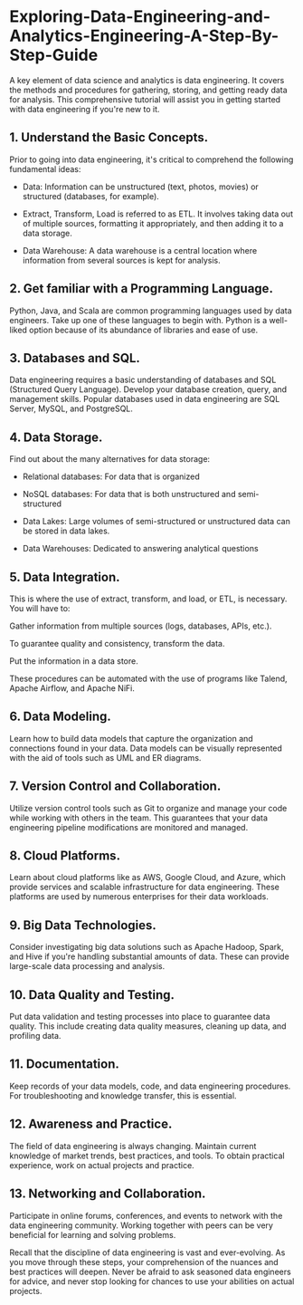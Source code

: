 # Exploring-Data-Engineering-and-Analytics-Engineering-A-Step-By-Step-Guide
A key element of data science and analytics is data engineering. It covers the methods and procedures for gathering, storing, and getting ready data for analysis. This comprehensive tutorial will assist you in getting started with data engineering if you're new to it.

## 1.	Understand the Basic Concepts.

Prior to going into data engineering, it's critical to comprehend the following fundamental ideas:

- Data: Information can be unstructured (text, photos, movies) or structured (databases, for example).

- Extract, Transform, Load is referred to as ETL. It involves taking data out of multiple sources, formatting it appropriately, and then adding it to a data storage.

- Data Warehouse: A data warehouse is a central location where information from several sources is kept for analysis.

## 2.	Get familiar with a Programming Language.

Python, Java, and Scala are common programming languages used by data engineers. Take up one of these languages to begin with. Python is a well-liked option because of its abundance of libraries and ease of use.

## 3.	Databases and SQL.

Data engineering requires a basic understanding of databases and SQL (Structured Query Language). Develop your database creation, query, and management skills. Popular databases used in data engineering are SQL Server, MySQL, and PostgreSQL.

## 4.	Data Storage.
Find out about the many alternatives for data storage:

- Relational databases: For data that is organized

- NoSQL databases: For data that is both unstructured and semi-structured

- Data Lakes: Large volumes of semi-structured or unstructured data can be stored in data lakes.

- Data Warehouses: Dedicated to answering analytical questions

## 5.	Data Integration.

This is where the use of extract, transform, and load, or ETL, is necessary. You will have to:

Gather information from multiple sources (logs, databases, APIs, etc.).

To guarantee quality and consistency, transform the data.

Put the information in a data store.

These procedures can be automated with the use of programs like Talend, Apache Airflow, and Apache NiFi.

## 6.	Data Modeling.

Learn how to build data models that capture the organization and connections found in your data. Data models can be visually represented with the aid of tools such as UML and ER diagrams.

## 7.	Version Control and Collaboration.

Utilize version control tools such as Git to organize and manage your code while working with others in the team. This guarantees that your data engineering pipeline modifications are monitored and managed.

## 8.	Cloud Platforms.

Learn about cloud platforms like as AWS, Google Cloud, and Azure, which provide services and scalable infrastructure for data engineering. These platforms are used by numerous enterprises for their data workloads.

## 9.	Big Data Technologies.

Consider investigating big data solutions such as Apache Hadoop, Spark, and Hive if you're handling substantial amounts of data. These can provide large-scale data processing and analysis.

## 10.	Data Quality and Testing.

Put data validation and testing processes into place to guarantee data quality. This include creating data quality measures, cleaning up data, and profiling data.

## 11.	Documentation.

Keep records of your data models, code, and data engineering procedures. For troubleshooting and knowledge transfer, this is essential.

## 12.	Awareness and Practice.

The field of data engineering is always changing. Maintain current knowledge of market trends, best practices, and tools. To obtain practical experience, work on actual projects and practice.

## 13.	Networking and Collaboration.

Participate in online forums, conferences, and events to network with the data engineering community. Working together with peers can be very beneficial for learning and solving problems.

Recall that the discipline of data engineering is vast and ever-evolving. As you move through these steps, your comprehension of the nuances and best practices will deepen. Never be afraid to ask seasoned data engineers for advice, and never stop looking for chances to use your abilities on actual projects.

